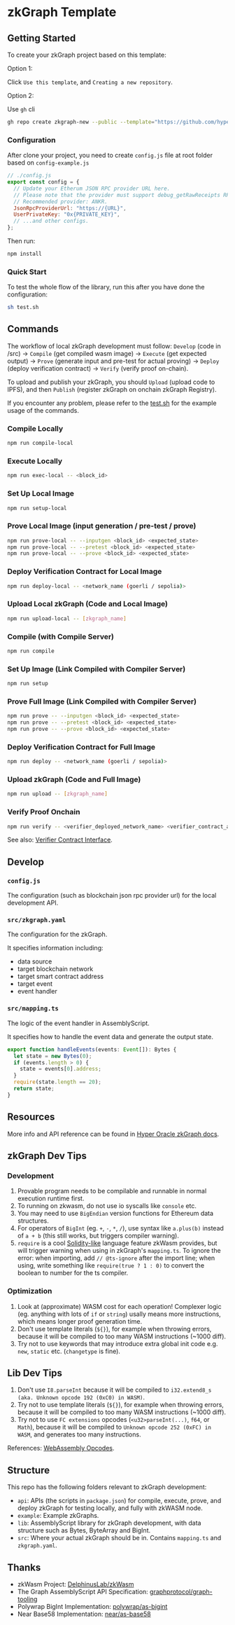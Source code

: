 # zkGraph Template

## Getting Started

To create your zkGraph project based on this template:

Option 1:

Click `Use this template`, and `Creating a new repository`.

Option 2:

Use `gh` cli

```bash
gh repo create zkgraph-new --public --template="https://github.com/hyperoracle/zkgraph.git"
```

### Configuration

After clone your project, you need to create `config.js` file at root folder based on `config-example.js`

```js
// ./config.js
export const config = {
  // Update your Etherum JSON RPC provider URL here.
  // Please note that the provider must support debug_getRawReceipts RPC method.
  // Recommended provider: ANKR.
  JsonRpcProviderUrl: "https://{URL}",
  UserPrivateKey: "0x{PRIVATE_KEY}",
  // ...and other configs.
};
```

Then run:

```bash
npm install
```

### Quick Start

To test the whole flow of the library, run this after you have done the configuration:

```bash
sh test.sh
```

## Commands

The workflow of local zkGraph development must follow: `Develop` (code in /src) -> `Compile` (get compiled wasm image) -> `Execute` (get expected output) -> `Prove` (generate input and pre-test for actual proving) -> `Deploy` (deploy verification contract) -> `Verify` (verify proof on-chain).

To upload and publish your zkGraph, you should `Upload` (upload code to IPFS), and then `Publish` (register zkGraph on onchain zkGraph Registry).

If you encounter any problem, please refer to the [test.sh](./test.sh) for the example usage of the commands.

### Compile Locally

```bash
npm run compile-local
```

### Execute Locally

```bash
npm run exec-local -- <block_id>
```

### Set Up Local Image

```bash
npm run setup-local
```

### Prove Local Image (input generation / pre-test / prove)

```bash
npm run prove-local -- --inputgen <block_id> <expected_state>
npm run prove-local -- --pretest <block_id> <expected_state>
npm run prove-local -- --prove <block_id> <expected_state>
```

### Deploy Verification Contract for Local Image

```bash
npm run deploy-local -- <network_name (goerli / sepolia)>
```

### Upload Local zkGraph (Code and Local Image)

```bash
npm run upload-local -- [zkgraph_name]
```

### Compile (with Compile Server)

```bash
npm run compile
```

### Set Up Image (Link Compiled with Compiler Server)

```bash
npm run setup
```

### Prove Full Image (Link Compiled with Compiler Server)

```bash
npm run prove -- --inputgen <block_id> <expected_state>
npm run prove -- --pretest <block_id> <expected_state>
npm run prove -- --prove <block_id> <expected_state>
```

### Deploy Verification Contract for Full Image

```bash
npm run deploy -- <network_name (goerli / sepolia)>
```

### Upload zkGraph (Code and Full Image)

```bash
npm run upload -- [zkgraph_name]
```

### Verify Proof Onchain

```bash
npm run verify -- <verifier_deployed_network_name> <verifier_contract_address> <prove_task_id>
```

See also: [Verifier Contract Interface](https://github.com/DelphinusLab/halo2aggregator-s/blob/main/sol/contracts/AggregatorVerifier.sol#L40).

## Develop

### `config.js`

The configuration (such as blockchain json rpc provider url) for the local development API.

### `src/zkgraph.yaml`

The configuration for the zkGraph.

It specifies information including:

- data source
- target blockchain network
- target smart contract address
- target event
- event handler

### `src/mapping.ts`

The logic of the event handler in AssemblyScript.

It specifies how to handle the event data and generate the output state.

```typescript
export function handleEvents(events: Event[]): Bytes {
  let state = new Bytes(0);
  if (events.length > 0) {
    state = events[0].address;
  }
  require(state.length == 20);
  return state;
}
```

## Resources

More info and API reference can be found in [Hyper Oracle zkGraph docs](https://docs.hyperoracle.io/zkgraph-standards/zkgraph).

## zkGraph Dev Tips

### Development

1. Provable program needs to be compilable and runnable in normal execution runtime first.
2. To running on zkwasm, do not use io syscalls like `console` etc.
3. You may need to use `BigEndian` version functions for Ethereum data structures.
4. For operators of `BigInt` (eg. `+`, `-`, `*`, `/`), use syntax like `a.plus(b)` instead of `a + b` (this still works, but triggers compiler warning).
5. `require` is a cool [Solidity-like](https://docs.soliditylang.org/en/v0.8.20/control-structures.html#error-handling-assert-require-revert-and-exceptions) language feature zkWasm provides, but will trigger warning when using in zkGraph's `mapping.ts`. To ignore the error: when importing, add `// @ts-ignore` after the import line; when using, write something like `require(true ? 1 : 0)` to convert the boolean to number for the ts compiler.

### Optimization

1. Look at (approximate) WASM cost for each operation! Complexer logic (eg. anything with lots of `if` or `string`) usally means more instructions, which means longer proof generation time.
2. Don't use template literals (`${}`), for example when throwing errors, because it will be compiled to too many WASM instructions (~1000 diff).
3. Try not to use keywords that may introduce extra global init code e.g. `new`, `static` etc. (`changetype` is fine).

## Lib Dev Tips

1. Don't use `I8.parseInt` because it will be compiled to `i32.extend8_s (aka. Unknown opcode 192 (0xC0) in WASM)`.
2. Try not to use template literals (`${}`), for example when throwing errors, because it will be compiled to too many WASM instructions (~1000 diff).
3. Try not to use `FC extensions` opcodes (`<u32>parseInt(...)`, `f64`, or `Math`), because it will be compiled to `Unknown opcode 252 (0xFC) in WASM`, and generates too many instructions.

References: [WebAssembly Opcodes](https://pengowray.github.io/wasm-ops/).

## Structure

This repo has the following folders relevant to zkGraph development:

- `api`: APIs (the scripts in `package.json`) for compile, execute, prove, and deploy zkGraph for testing locally, and fully with zkWASM node.
- `example`: Example zkGraphs.
- `lib`: AssemblyScript library for zkGraph development, with data structure such as Bytes, ByteArray and BigInt.
- `src`: Where your actual zkGraph should be in. Contains `mapping.ts` and `zkgraph.yaml`.

## Thanks

- zkWasm Project: [DelphinusLab/zkWasm](https://github.com/DelphinusLab/zkWasm)
- The Graph AssemblyScript API Specification: [graphprotocol/graph-tooling](https://github.com/graphprotocol/graph-tooling)
- Polywrap BigInt Implementation: [polywrap/as-bigint](https://github.com/polywrap/as-bigint)
- Near Base58 Implementation: [near/as-base58](https://github.com/near/as-base58)
